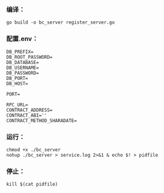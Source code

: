 ### 编译：
````
go build -o bc_server register_server.go
````


### 配置.env：
```
DB_PREFIX=
DB_ROOT_PASSWORD=
DB_DATABASE=
DB_USERNAME=
DB_PASSWORD=
DB_PORT=
DB_HOST=

PORT=

RPC_URL=
CONTRACT_ADDRESS=
CONTRACT_ABI=''
CONTRACT_METHOD_SHARADATE=
```


### 运行：
```
chmod +x ./bc_server
nohup ./bc_server > service.log 2>&1 & echo $! > pidfile
```

### 停止：
```
kill $(cat pidfile)
```